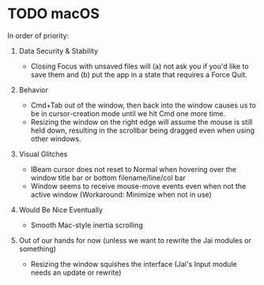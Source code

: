 # TODO macOS
In order of priority:

1. Data Security & Stability
    - Closing Focus with unsaved files will (a) not ask you if you'd like to save them and (b) put the app in a state that requires a Force Quit.

2. Behavior
    - Cmd+Tab out of the window, then back into the window causes us to be in cursor-creation mode until we hit Cmd one more time.
    - Resizing the window on the right edge will assume the mouse is still held down, resulting in the scrollbar being dragged even when using other windows.

3. Visual Glitches
    - IBeam cursor does not reset to Normal when hovering over the window title bar or bottom filename/line/col bar
    - Window seems to receive mouse-move events even when not the active window (Workaround: Minimize when not in use)

4. Would Be Nice Eventually
    - Smooth Mac-style inertia scrolling

5. Out of our hands for now (unless we want to rewrite the Jai modules or something)
    - Resizing the window squishes the interface (Jai's Input module needs an update or rewrite)
